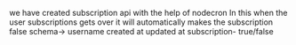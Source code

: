 we have created subscription api with the help of nodecron 
In this when the user subscriptions gets over it will automatically makes the subscription false
schema->
username
created at
updated at
subscription- true/false